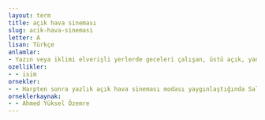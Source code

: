 ```yaml
---
layout: term
title: açık hava sineması
slug: acik-hava-sinemasi
letter: A
lisan: Türkçe
anlamlar:
- Yazın veya iklimi elverişli yerlerde geceleri çalışan, üstü açık, yanları kapalı sinema
ozellikler:
- - isim
ornekler:
- - Harpten sonra yazlık açık hava sineması modası yaygınlaştığında Salacak Gazinosu'nun programları tavsadı.
orneklerkaynak:
- - Ahmed Yüksel Özemre
---
```


